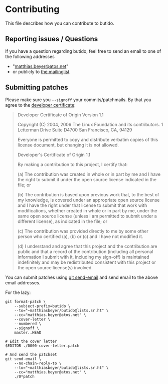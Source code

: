 # Contributing

This file describes how you can contribute to butido.


## Reporting issues / Questions

If you have a question regarding butido, feel free to send an email to
one of the following addresses

* "matthias.beyer@atos.net"
* or publicly to [the mailinglist]("~matthiasbeyer/butido@lists.sr.ht")


## Submitting patches

Please make sure you `--signoff` your commits/patchmails.
By that you agree to the
[developer certificate](https://developercertificate.org/):

> Developer Certificate of Origin
> Version 1.1
>
> Copyright (C) 2004, 2006 The Linux Foundation and its contributors.
> 1 Letterman Drive
> Suite D4700
> San Francisco, CA, 94129
>
> Everyone is permitted to copy and distribute verbatim copies of this
> license document, but changing it is not allowed.
>
>
> Developer's Certificate of Origin 1.1
>
> By making a contribution to this project, I certify that:
>
> (a) The contribution was created in whole or in part by me and I
>     have the right to submit it under the open source license
>     indicated in the file; or
>
> (b) The contribution is based upon previous work that, to the best
>     of my knowledge, is covered under an appropriate open source
>     license and I have the right under that license to submit that
>     work with modifications, whether created in whole or in part
>     by me, under the same open source license (unless I am
>     permitted to submit under a different license), as indicated
>     in the file; or
>
> (c) The contribution was provided directly to me by some other
>     person who certified (a), (b) or (c) and I have not modified
>     it.
>
> (d) I understand and agree that this project and the contribution
>     are public and that a record of the contribution (including all
>     personal information I submit with it, including my sign-off) is
>     maintained indefinitely and may be redistributed consistent with
>     this project or the open source license(s) involved.


You can submit patches using [git send-email](https://git-send-email.io/)
and send email to the above email addresses.

For the lazy:

```
git format-patch \
    --subject-prefix=butido \
    --to="~matthiasbeyer/butido@lists.sr.ht" \
    --cc="matthias.beyer@atos.net" \
    --cover-letter \
    --numbered \
    --signoff \
    master..HEAD

# Edit the cover letter
$EDITOR ./0000-cover-letter.patch

# And send the patchset
git send-email \
    --no-chain-reply-to \
    --to="~matthiasbeyer/butido@lists.sr.ht" \
    --cc="matthias.beyer@atos.net" \
    ./0*patch
```
